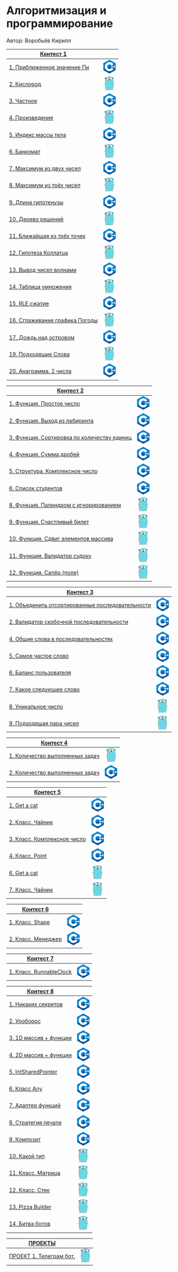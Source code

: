 # Алгоритмизация и программирование

Автор: Воробьёв Кирилл

|[Контест 1](https://contest.yandex.ru/contest/52142/problems/) |  |
| --- | :-: |
| [1. Приближенное значение Пи](./contest_01/01/main.cpp)    | ![](./img/cpp.png) |
| [2. Кислород](./contest_01/02/main.go)                    |  ![](./img/go.png) |
| [3. Частное](./contest_01/03/main.cpp)                     | ![](./img/cpp.png) |
| [4. Произведение](./contest_01/04/main.go)                | ![](./img/go.png)  |
| [5. Индекс массы тела](./contest_01/05/main.cpp)           | ![](./img/cpp.png) |
| [6. Банкомат](./contest_01/06/main.go)                    | ![](./img/go.png)  |
| [7. Максимум из двух чисел](./contest_01/07/main.cpp)      | ![](./img/cpp.png) |
| [8. Максимум из трёх чисел](./contest_01/08/main.go)      | ![](./img/go.png)  |
| [9. Длина гипотенузы](./contest_01/09/main.cpp)            | ![](./img/cpp.png) |
| [10. Дерево решений](./contest_01/10/main.go)             | ![](./img/go.png)  |
| [11. Ближайшая из трёх точек](./contest_01/11/main.cpp)    | ![](./img/cpp.png) |
| [12. Гипотеза Коллатца](./contest_01/12/main.go)          | ![](./img/go.png)  |
| [13. Вывод чисел волнами](./contest_01/13/main.cpp)        | ![](./img/cpp.png) |
| [14. Таблица умножения](./contest_01/14/main.go)          | ![](./img/go.png)  |
| [15. RLE сжатие](./contest_01/15/main.cpp)                 | ![](./img/cpp.png) |
| [16. Сглаживание графика Погоды](./contest_01/16/main.go) | ![](./img/go.png)  |
| [17. Дождь над островом](./contest_01/17/main.cpp)         | ![](./img/cpp.png) |
| [19. Подходящие Слова](./contest_01/19/main.go)           | ![](./img/go.png)  |
| [20. Анаграмма. 2 числа](./contest_01/20/main.cpp)         | ![](./img/cpp.png) |

|[Контест 2](https://contest.yandex.ru/contest/52676/problems/) |  |
| --- | :-: |
| [1. Функция. Простое число](./contest_02/01/main.cpp)      | ![](./img/cpp.png) |
| [2. Функция. Выход из лабиринта](./contest_02/02/main.cpp) |  ![](./img/cpp.png) |
| [3. Функция. Сортировка по количеству единиц](./contest_02/03/main.cpp) | ![](./img/cpp.png) |
| [4. Функция. Сумма дробей](./contest_02/04/main.cpp) | ![](./img/cpp.png) |
| [5. Структура. Комплексное число](./contest_02/05/main.cpp) | ![](./img/cpp.png) |
| [6. Список студентов](./contest_02/06/main.cpp) | ![](./img/cpp.png) |
| [8. Функция. Палиндром с игнорированием](./contest_02/08/main.go) | ![](./img/go.png) |
| [9. Функция. Счастливый билет](./contest_02/09/main.go) | ![](./img/go.png) |
| [10. Функция. Сдвиг элементов массива](./contest_02/10/main.go) | ![](./img/go.png) |
| [11. Функция. Валидатор судоку](./contest_02/11/main.go) | ![](./img/go.png) |
| [12. Функция. Сапёр (поле)](./contest_02/12/main.go) | ![](./img/go.png) |

|[Контест 3](https://contest.yandex.ru/contest/53504/problems/) |  |
| --- | :-: |
| [1. Объединить отсортированные последовательности](./contest_03/01/main.cpp) | ![](./img/cpp.png) |
| [2. Валидатор скобочной последовательности](./contest_03/02/main.cpp) |  ![](./img/cpp.png) |
| [4. Общие слова в последовательностях](./contest_03/04/main.cpp) | ![](./img/cpp.png) |
| [5. Самое частое слово](./contest_03/05/main.cpp) | ![](./img/cpp.png) |
| [6. Баланс пользователя](./contest_03/06/main.cpp) | ![](./img/cpp.png) |
| [7. Какое следующее слово](./contest_03/07/main.cpp) | ![](./img/cpp.png) |
| [8. Уникальное число](./contest_03/08/main.go) | ![](./img/go.png) |
| [9. Подходящая пара чисел](./contest_03/09/main.go) | ![](./img/go.png) |

|[Контест 4](https://contest.yandex.ru/contest/54625/problems/) |  |
| --- | :-: |
| [1. Количество выполненных задач](./contest_04/01/main.go) | ![](./img/go.png) |
| [2. Количество выполненных задач](./contest_04/02/main.cpp) |  ![](./img/cpp.png) |

|[Контест 5](https://contest.yandex.ru/contest/55465/problems/) |  |
| --- | :-: |
| [1. Get a cat](./contest_05/01/main.cpp) | ![](./img/cpp.png) |
| [2. Класс. Чайник](./contest_05/02/main.cpp) |  ![](./img/cpp.png) |
| [3. Класс. Комплексное число](./contest_05/03/main.cpp) | ![](./img/cpp.png) |
| [4. Класс. Point](./contest_05/04/main.cpp) | ![](./img/cpp.png) |
| [6. Get a cat](./contest_05/06/main.go) | ![](./img/go.png) |
| [7. Класс. Чайник](./contest_05/07/main.go) | ![](./img/go.png) |

|[Контест 6](https://contest.yandex.ru/contest/55918/problems/) |  |
| --- | :-: |
| [1. Класс. Shape](./contest_06/01/main.cpp) | ![](./img/cpp.png) |
| [2. Класс. Менеджер](./contest_06/02/main.cpp) |  ![](./img/cpp.png) |

|[Контест 7](https://contest.yandex.ru/contest/56824/problems/) |  |
| --- | :-: |
| [1. Класс. RunnableСlock](./contest_07/01/main.cpp) | ![](./img/cpp.png) |

|[Контест 8](https://contest.yandex.ru/contest/57296/problems/) |  |
| --- | :-: |
| [1. Никаких секретов](./contest_08/01/main.cpp) | ![](./img/cpp.png) |
| [2. Уроборос](./contest_08/02/main.cpp) | ![](./img/cpp.png) |
| [3. 1D массив + функции](./contest_08/03/main.cpp) | ![](./img/cpp.png) |
| [4. 2D массив + функции](./contest_08/04/main.cpp) | ![](./img/cpp.png) |
| [5. IntSharedPointer](./contest_08/05/main.cpp) | ![](./img/cpp.png) |
| [6. Класс Any](./contest_08/06/main.cpp) | ![](./img/cpp.png) |
| [7. Адаптер функций](./contest_08/07/main.cpp) | ![](./img/cpp.png) |
| [8. Стратегия печати](./contest_08/08/main.cpp) | ![](./img/cpp.png) |
| [9. Композит](./contest_08/09/main.cpp) | ![](./img/cpp.png) |
| [10. Какой тип](./contest_08/10/main.go) | ![](./img/go.png)  |
| [11. Класс. Матрица](./contest_08/11/main.go) | ![](./img/go.png)  |
| [12. Класс. Стек](./contest_08/12/main.go) | ![](./img/go.png)  |
| [13. Pizza Builder](./contest_08/13/main.go) | ![](./img/go.png)  |
| [14. Битва ботов](./contest_08/14/main.go) | ![](./img/go.png)  |

|[ПРОЕКТЫ](https://vladimirchabanov.notion.site/vladimirchabanov/1-4f52147cb0724f9980a2582bcb7027ca) |  |
| --- | :-: |
| [ПРОЕКТ 1. Телеграм бот.](./PROJECTS/project-1/botik.go) | ![](./img/go.png) |
